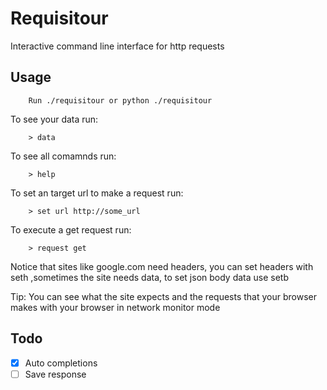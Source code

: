 # Requisitour

Interactive command line interface for http requests

## Usage

        Run ./requisitour or python ./requisitour

To see your data run:
  
        > data

To see all comamnds run:
        
        > help

To set an target url to make a request run:

        > set url http://some_url

To execute a get request run:
        
        > request get

Notice that sites like google.com need headers, you can set headers with seth
,sometimes the site needs data, to set json body data use setb

Tip: You can see what the site expects and the requests that your browser makes with your browser in network monitor mode

## Todo
- [X] Auto completions
- [ ] Save response  
